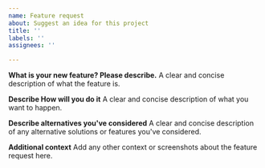```yaml
---
name: Feature request
about: Suggest an idea for this project
title: ''
labels: ''
assignees: ''

---
```


**What is your new feature? Please describe.**
A clear and concise description of what the feature is.

**Describe How will you do it**
A clear and concise description of what you want to happen.

**Describe alternatives you've considered**
A clear and concise description of any alternative solutions or features you've considered.

**Additional context**
Add any other context or screenshots about the feature request here.
